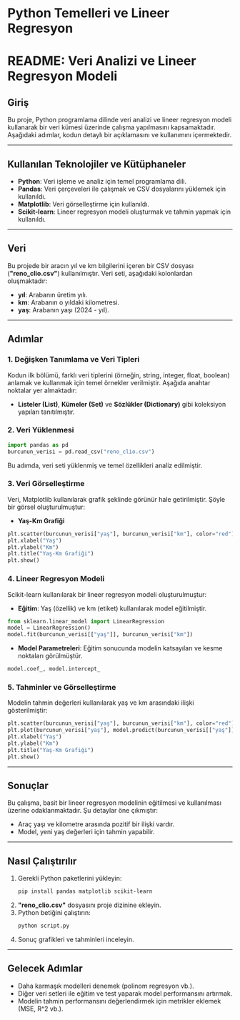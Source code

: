 # Python Temelleri ve Lineer Regresyon
# README: Veri Analizi ve Lineer Regresyon Modeli

## Giriş
Bu proje, Python programlama dilinde veri analizi ve lineer regresyon modeli kullanarak bir veri kümesi üzerinde çalışma yapılmasını kapsamaktadır. Aşağıdaki adımlar, kodun detaylı bir açıklamasını ve kullanımını içermektedir.

---

## Kullanılan Teknolojiler ve Kütüphaneler
- **Python**: Veri işleme ve analiz için temel programlama dili.
- **Pandas**: Veri çerçeveleri ile çalışmak ve CSV dosyalarını yüklemek için kullanıldı.
- **Matplotlib**: Veri görselleştirme için kullanıldı.
- **Scikit-learn**: Lineer regresyon modeli oluşturmak ve tahmin yapmak için kullanıldı.

---

## Veri
Bu projede bir aracın yıl ve km bilgilerini içeren bir CSV dosyası (**"reno_clio.csv"**) kullanılmıştır. Veri seti, aşağıdaki kolonlardan oluşmaktadır:
- **yıl**: Arabanın üretim yılı.
- **km**: Arabanın o yıldaki kilometresi.
- **yaş**: Arabanın yaşı (2024 - yıl).

---

## Adımlar

### 1. Değişken Tanımlama ve Veri Tipleri
Kodun ilk bölümü, farklı veri tiplerini (örneğin, string, integer, float, boolean) anlamak ve kullanmak için temel örnekler verilmiştir. Aşağıda anahtar noktalar yer almaktadır:
- **Listeler (List)**, **Kümeler (Set)** ve **Sözlükler (Dictionary)** gibi koleksiyon yapıları tanıtılmıştır.

### 2. Veri Yüklenmesi
```python
import pandas as pd
burcunun_verisi = pd.read_csv("reno_clio.csv")
```
Bu adımda, veri seti yüklenmiş ve temel özellikleri analiz edilmiştir. 

### 3. Veri Görselleştirme
Veri, Matplotlib kullanılarak grafik şeklinde görünür hale getirilmiştir. Şöyle bir görsel oluşturulmuştur:
- **Yaş-Km Grafiği**

```python
plt.scatter(burcunun_verisi["yaş"], burcunun_verisi["km"], color="red")
plt.xlabel("Yaş")
plt.ylabel("Km")
plt.title("Yaş-Km Grafiği")
plt.show()
```

### 4. Lineer Regresyon Modeli
Scikit-learn kullanılarak bir lineer regresyon modeli oluşturulmuştur:
- **Eğitim**: Yaş (özellik) ve km (etiket) kullanılarak model eğitilmiştir.
```python
from sklearn.linear_model import LinearRegression
model = LinearRegression()
model.fit(burcunun_verisi[["yaş"]], burcunun_verisi["km"])
```
- **Model Parametreleri**: Eğitim sonucunda modelin katsayıları ve kesme noktaları görülmüştür.
```python
model.coef_, model.intercept_
```

### 5. Tahminler ve Görselleştirme
Modelin tahmin değerleri kullanılarak yaş ve km arasındaki ilişki gösterilmiştir:
```python
plt.scatter(burcunun_verisi["yaş"], burcunun_verisi["km"], color="red")
plt.plot(burcunun_verisi["yaş"], model.predict(burcunun_verisi[["yaş"]]), color="blue")
plt.xlabel("Yaş")
plt.ylabel("Km")
plt.title("Yaş-Km Grafiği")
plt.show()
```

---

## Sonuçlar
Bu çalışma, basit bir lineer regresyon modelinin eğitilmesi ve kullanılması üzerine odaklanmaktadır. Şu detaylar öne çıkmıştır:
- Araç yaşı ve kilometre arasında pozitif bir ilişki vardır.
- Model, yeni yaş değerleri için tahmin yapabilir.

---

## Nasıl Çalıştırılır
1. Gerekli Python paketlerini yükleyin:
    ```bash
    pip install pandas matplotlib scikit-learn
    ```
2. **"reno_clio.csv"** dosyasını proje dizinine ekleyin.
3. Python betiğini çalıştırın:
    ```bash
    python script.py
    ```
4. Sonuç grafikleri ve tahminleri inceleyin.

---

## Gelecek Adımlar
- Daha karmaşık modelleri denemek (polinom regresyon vb.).
- Diğer veri setleri ile eğitim ve test yaparak model performansını artırmak.
- Modelin tahmin performansını değerlendirmek için metrikler eklemek (MSE, R^2 vb.).


